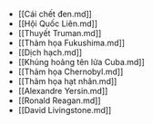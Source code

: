- [[Cái chết đen.md]]
- [[Hội Quốc Liên.md]]
- [[Thuyết Truman.md]]
- [[Thảm họa Fukushima.md]]
- [[Dịch hạch.md]]
- [[Khủng hoảng tên lửa Cuba.md]]
- [[Thảm họa Chernobyl.md]]
- [[Thảm họa hạt nhân.md]]
- [[Alexandre Yersin.md]]
- [[Ronald Reagan.md]]
- [[David Livingstone.md]]
